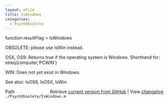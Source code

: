 ```yaml
---
layout: mfile
title: IsWindows
categories:
  - PsychObsolete
---
```


function resultFlag = IsWindows

OBSOLETE: please use IsWin instead.

OSX, OS9: Returns true if the operating system is Windows.  Shorthand for:
streq\(computer,'PCWIN'\)

WIN: Does not yet exist in Windows.

See also: IsOS9, IsOSX, IsWin


<div class="code_header" style="text-align:right;">
  <span style="float:left;">Path&nbsp;&nbsp;</span> <span class="counter">Retrieve <a href=
  "https://raw.github.com/Psychtoolbox-3/Psychtoolbox-3/beta/./PsychObsolete/IsWindows.m">current version from GitHub</a> | View <a href=
  "https://github.com/Psychtoolbox-3/Psychtoolbox-3/commits/beta/./PsychObsolete/IsWindows.m">changelog</a></span>
</div>
<div class="code">
  <code>./PsychObsolete/IsWindows.m</code>
</div>
